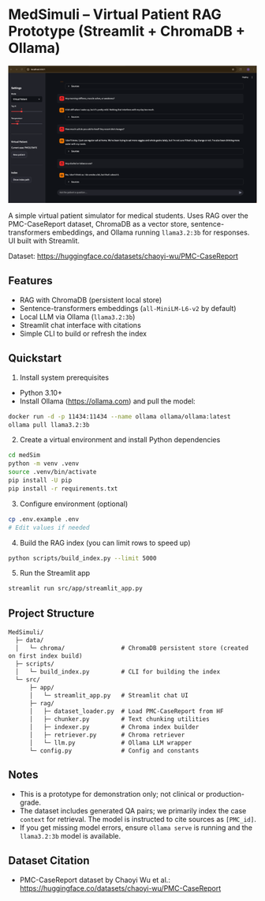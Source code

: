# MedSimuli – Virtual Patient RAG Prototype (Streamlit + ChromaDB + Ollama)

![It Works](assets/It%20Works.png)

A simple virtual patient simulator for medical students. Uses RAG over the PMC-CaseReport dataset, ChromaDB as a vector store, sentence-transformers embeddings, and Ollama running `llama3.2:3b` for responses. UI built with Streamlit.

Dataset: https://huggingface.co/datasets/chaoyi-wu/PMC-CaseReport

## Features
- RAG with ChromaDB (persistent local store)
- Sentence-transformers embeddings (`all-MiniLM-L6-v2` by default)
- Local LLM via Ollama (`llama3.2:3b`)
- Streamlit chat interface with citations
- Simple CLI to build or refresh the index

## Quickstart

1) Install system prerequisites
- Python 3.10+
- Install Ollama (https://ollama.com) and pull the model:

```bash
docker run -d -p 11434:11434 --name ollama ollama/ollama:latest
ollama pull llama3.2:3b
```

2) Create a virtual environment and install Python dependencies

```bash
cd medSim
python -m venv .venv
source .venv/bin/activate
pip install -U pip
pip install -r requirements.txt
```

3) Configure environment (optional)

```bash
cp .env.example .env
# Edit values if needed
```

4) Build the RAG index (you can limit rows to speed up)

```bash
python scripts/build_index.py --limit 5000
```

5) Run the Streamlit app

```bash
streamlit run src/app/streamlit_app.py
```

## Project Structure

```
MedSimuli/
  ├─ data/
  │   └─ chroma/                # ChromaDB persistent store (created on first index build)
  ├─ scripts/
  │   └─ build_index.py         # CLI for building the index
  └─ src/
      ├─ app/
      │   └─ streamlit_app.py   # Streamlit chat UI
      ├─ rag/
      │   ├─ dataset_loader.py  # Load PMC-CaseReport from HF
      │   ├─ chunker.py         # Text chunking utilities
      │   ├─ indexer.py         # Chroma index builder
      │   ├─ retriever.py       # Chroma retriever
      │   └─ llm.py             # Ollama LLM wrapper
      └─ config.py              # Config and constants
```

## Notes
- This is a prototype for demonstration only; not clinical or production-grade.
- The dataset includes generated QA pairs; we primarily index the case `context` for retrieval. The model is instructed to cite sources as `[PMC_id]`.
- If you get missing model errors, ensure `ollama serve` is running and the `llama3.2:3b` model is available.

## Dataset Citation
- PMC-CaseReport dataset by Chaoyi Wu et al.: https://huggingface.co/datasets/chaoyi-wu/PMC-CaseReport
